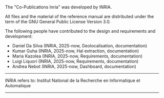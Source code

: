 The "Co-Publications Inria" was developed by INRIA.

All files and the material of the reference manual are distributed
under the term of the GNU General Public License Version 3.0.

The following people have contributed to the design and requirements and development:

  - Daniel Da Silva (INRIA, 2025-now, Geolocalisation, documentation)
  - Kumar  Guha     (INRIA, 2025-now, Hal extraction, documentation)
  - Maria  Kazolea  (INRIA, 2025-now, Requirements, documentation)
  - Luigi  Liquori  (INRIA, 2025-now, Requirements, documentation)
  - Andrea Nebot    (INRIA, 2025-now, Dashboard, documentation)
  
***************************************************************************
INRIA refers to:
  Institut National de la Recherche en Informatique et Automatique
****************************************************************************
